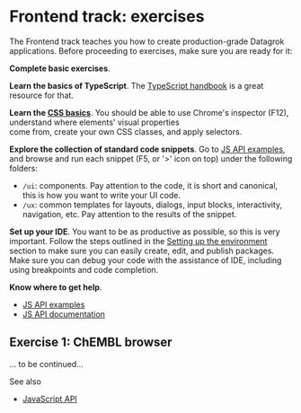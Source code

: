 <!-- TITLE: Frontend -->
<!-- SUBTITLE: -->

# Frontend track: exercises

The Frontend track teaches you how to create production-grade Datagrok applications. Before
proceeding to exercises, make sure you are ready for it: 

**Complete basic exercises**.

**Learn the basics of TypeScript**. The [TypeScript handbook](https://www.typescriptlang.org/docs/handbook)
is a great resource for that.

**Learn the [CSS basics](https://developer.mozilla.org/en-US/docs/Learn/Getting_started_with_the_web/CSS_basics)**.
You should be able to use Chrome's inspector (F12), understand where elements' visual properties  
come from, create your own CSS classes, and apply selectors.

**Explore the collection of standard code snippets**. Go to [JS API examples](https://public.datagrok.ai/js),
and browse and run each snippet (F5, or '>' icon on top) under the following folders:
* `/ui`: components. Pay attention to the code, it is short and canonical, this is how you want to write your UI code.
* `/ux`: common templates for layouts, dialogs, input blocks, interactivity, navigation, etc. 
  Pay attention to the results of the snippet. 

**Set up your IDE**. You want to be as productive as possible, so this is very important.
Follow the steps outlined in the 
[Setting up the environment](../exercises.md#setting-up-the-environment) section to make sure 
you can easily create, edit, and publish packages. Make sure you can debug your code with 
the assistance of IDE, including using breakpoints and code completion. 

**Know where to get help**. 
* [JS API examples](https://public.datagrok.ai/js)
* [JS API documentation](https://datagrok.ai/js-api)

## Exercise 1: ChEMBL browser

... to be continued...

See also
* [JavaScript API](../js-api.md)
